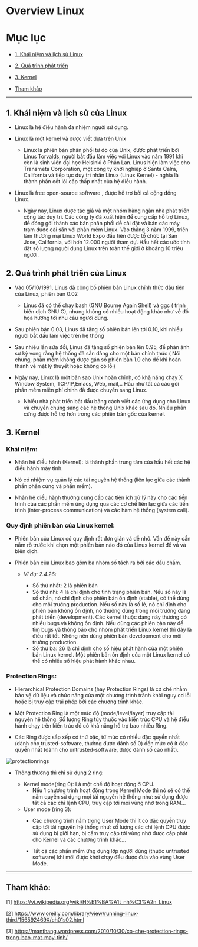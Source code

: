 # Overview Linux

# Mục lục
* [1. Khái niệm và lịch sử Linux ]( #1 )

* [2. Quá trình phát triển](#2)

* [3. Kernel](#3)

* [ Tham khảo ](#tk)

---
<a name = '1'></a>
## 1. Khái niệm và lịch sử của Linux

- Linux là hệ điều hành đa nhiệm người sử dụng.

- Linux là một kernel và được viết dựa trên Unix
    - Linux là phiên bản phân phối tự do của Unix, được phát triển bới Linus Torvalds, người bắt đầu làm việc với Linux vào năm 1991 khi còn là sinh viên đại học Helsinki ở Phần Lan. Linus hiện làm việc cho Transmeta Corporation, một công ty khởi nghiệp ở Santa Calra, California và tiếp tục duy trì nhân Linux (Linux Kernel) - nghĩa là thành phần cốt lõi cấp thấp nhất của hệ điều hành.
    
- Linux là free open-source software , được hỗ trợ bởi cả cộng đồng Linux.

    - Ngày nay, Linux được tác giả và một nhóm hàng ngàn nhà phát triển cộng tác duy trì. Các công ty đã xuất hiện để cung cấp hỗ trợ Linux, để đóng gói thành các bản phân phối dễ cài đặt và bán các máy trạm được cài sẵn với phần mềm Linux. Vào tháng 3 năm 1999, triển lãm thương mại Linux World Expo đầu tiên được tổ chức tại San Jose, California, với hơn 12.000 người tham dự. Hầu hết các ước tính đặt số lượng người dung Linux trên  toàn thế giới ở khoảng 10 triệu người.


<a name = '2'></a>
## 2. Quá trình phát triển của Linux

- Vào 05/10/1991, Linus đã công bố phiên bản Linux chính thức đầu tiên của Linux, phiên bản 0.02 

    + Linus đã có thể chạy bash (GNU Bourne Again Shell) và ggc ( trình biên dịch GNU C), nhưng không có nhiều hoạt động khác như về đồ họa hướng tới nhu cầu người dùng.


 - Sau phiên bản 0.03, Linus đã tăng số phiên bản lên tới 0.10, khi nhiều người bắt đầu làm việc trên hệ thống
 - Sau nhiều lần sửa đổi, Linus đã tăng số phiên bản lên 0.95, để phản ánh sự kỳ vọng rằng hệ thống đã sẵn dàng cho một bản chính thức ( Nói chung, phần mềm không được gán số phiên bản 1.0 cho đế khi hoàn thành về mặt lý thuyết hoặc không có lỗi)   
 - Ngày nay, Linux là một bản sao Unix hoàn chỉnh, có khả năng chạy X Window System, TCP/IP,Emacs, Web, mail,.. Hầu như tất cả các gói phần mềm miễn phí chính đã được chuyển sang Linux.

    + Nhiều nhà phát triển bắt đầu bằng cách viết các ứng dụng cho Linux và chuyển chúng sang các hệ thống Unix khác sau đó. Nhiều phần cứng được hỗ trợ hơn trong các phiên bản gốc của kernel. 

<a name = '3'></a>
## 3. Kernel

### Khái niệm:
 - Nhân hệ điều hành (Kernel): là thành phần trung tâm của hầu hết các hệ điều hành máy tính.
- Nó có nhiệm vụ quản lý các tài nguyên hệ thống (liên lạc giữa các thành phần phần cứng và phần mềm).

 - Nhân hệ điều hành thường cung cấp các tiện ích xử lý này cho các tiến trình của các phần mềm ứng dụng qua các cơ chế liên lạc giữa các tiến trình (inter-process communication) và các hàm hệ thống (system call).

### Quy định phiên bản của Linux kernel:
* Phiên bản của Linux có quy định rất đơn giản và dễ nhớ. Vấn đề này cần nắm rõ trước khi chọn một phiên bản nào đó của Linux kernel để vá và biên dịch.

* Phiên bản của Linux bao gồm ba nhóm số tách ra bởi các dấu chấm.
    + *Ví dụ: 2.4.26:*

        + Số thứ nhất: 2 là phiên bản
        + Số thứ nhì: 4 là chỉ định cho tình trạng phiên bản. Nếu số này là số chẵn, nó chỉ định cho phiên bản ổn định (stable), có thể dùng cho môi trường production. Nếu số này là số lẻ, nó chỉ định cho phiên bản không ổn định, nó thường dùng trong môi trường đang phát triển (development). Các kernel thuộc dạng này thường có nhiều bugs và không ổn định. Nếu dùng các phiên bản này để tìm bugs và thông báo cho nhóm phát triển Linux kernel thì đây là điều rất tốt. Không nên dùng phiên bản development cho môi trường production.
        + Số thứ ba: 26 là chỉ định cho số hiệu phát hành của một phiên bản Linux kernel. Một phiên bản ổn định của một Linux kernel có thể có nhiều số hiệu phát hành khác nhau.


### Protection Rings:
* Hierarchical Protection Domains (hay Protection Rings) là cơ chế nhằm bảo vệ dữ liệu và chức năng của một chương trình tránh khỏi nguy cơ lỗi hoặc bị truy cập trái phép bởi các chương trình khác.

* Một Protection Ring là một mức độ (mode/level/layer) truy cập tài nguyên hệ thống. Số lượng Ring tùy thuộc vào kiến trúc CPU và hệ điều hành chạy trên kiến trúc đó có khả năng hỗ trợ bao nhiêu Ring.

* Các Ring được sắp xếp có thứ bậc, từ mức có nhiều đặc quyền nhất (dành cho trusted-software, thường được đánh số 0) đến mức có ít đặc quyền nhất (dành cho untrusted-software, được đánh số cao nhất). 

![protectionrings](../images/protectionrings.jpg)

* Thông thường thì chỉ sử dụng 2 ring:
    
    - Kernel mode(ring 0): Là một chế độ hoạt động ở CPU.
        - Nếu 1 chương trình hoạt động trong Kernel Mode thì nó sẽ có thể nắm quyền sử dụng mọi tài nguyên hệ thống như: sử dụng được tất cả các chỉ lệnh CPU, truy cập tới mọi vùng nhớ trong RAM…
    - User mode (ring 3): 
        - Các chương trình nằm trong User Mode thì ít có đặc quyền truy cập tới tài nguyên hệ thống như: số lượng các chỉ lệnh CPU được sử dụng bị giới hạn, bị cấm truy cập tới vùng nhớ được cấp phát cho Kernel và các chương trình khác…

        - Tất cả các phần mềm ứng dụng lớp người dùng (thuộc untrusted software) khi mới được khởi chạy đều được đưa vào vùng User Mode.


---
<a name = 'tk'></a>
## Tham khảo:
[1] https://vi.wikipedia.org/wiki/H%E1%BA%A1t_nh%C3%A2n_Linux

[2] https://www.oreilly.com/library/view/running-linux-third/156592469X/ch01s02.html

[3] https://manthang.wordpress.com/2010/10/30/co-che-protection-rings-trong-bao-mat-may-tinh/
